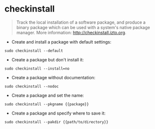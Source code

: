 # checkinstall

> Track the local installation of a software package, and produce a binary package which can be used with a system's native package manager.
> More information: <http://checkinstall.izto.org>.

- Create and install a package with default settings:

`sudo checkinstall --default`

- Create a package but don't install it:

`sudo checkinstall --install=no`

- Create a package without documentation:

`sudo checkinstall --nodoc`

- Create a package and set the name:

`sudo checkinstall --pkgname {{package}}`

- Create a package and specify where to save it:

`sudo checkinstall --pakdir {{path/to/directory}}`
